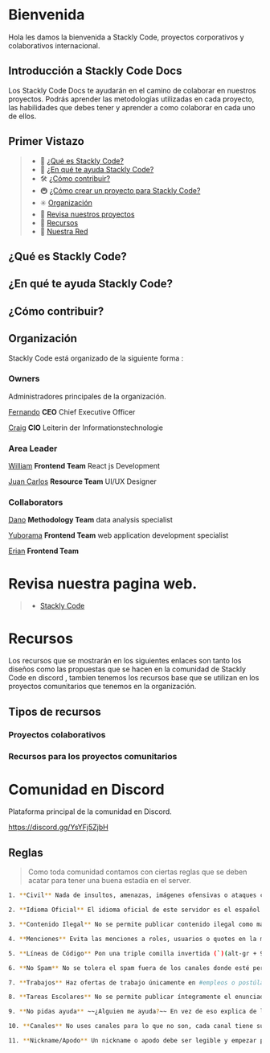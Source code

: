 # Bienvenida

Hola les damos la bienvenida a Stackly Code, proyectos corporativos y colaborativos internacional.

## Introducción a Stackly Code Docs

Los Stackly Code Docs te ayudarán en el camino de colaborar en nuestros proyectos. Podrás aprender las metodologías utilizadas en cada proyecto, las habilidades que debes tener y aprender a como colaborar en cada uno de ellos.

## Primer Vistazo

> - 🚀 [¿Qué es Stackly Code?](#getting-started)
> - 📒 [¿En qué te ayuda Stackly Code?](#projects)
> - 🛠 [¿Cómo contribuir?](#supported-frameworks)
> - 🚇 [¿Cómo crear un proyecto para Stackly Code?](#sub-projects)
> - ✳️ [Organización](#Organization)
> - 🏅 [Revisa nuestros proyectos](#badges--presentation-materials)
> - 👥 [Recursos](#community)
> - 👏 [Nuestra Red](#contributing)

## ¿Qué es Stackly Code?


## ¿En qué te ayuda Stackly Code?


## ¿Cómo contribuir?


## Organización

Stackly Code está organizado de la siguiente forma :

### Owners

Administradores principales de la organización.

[Fernando](https://github.com/Beor18) **CEO** Chief Executive Officer

[Craig](https://github.com/leave20) **CIO** Leiterin der Informationstechnologie

### Area Leader

[William](https://github.com/Willishakespeare) **Frontend Team** React js Development

[Juan Carlos](https://github.com/juank1791) **Resource Team** UI/UX Designer


### Collaborators

[Dano](https://github.com/DanoRysJan) **Methodology Team** data analysis specialist

[Yuborama](https://github.com/yuborama) **Frontend Team** web application development specialist

[Erian](https://github.com/erianvc) **Frontend Team**

# Revisa nuestra pagina web.

> - [Stackly Code](https://stacklycode.com/)


# Recursos

Los recursos que se mostrarán en los siguientes enlaces son tanto los diseños como las propuestas que se hacen en la comunidad de Stackly Code en discord , tambien tenemos los recursos base que se utilizan en los proyectos comunitarios que tenemos en la organización.

## Tipos de recursos

### Proyectos colaborativos

[comment]: <> (https://www.notion.so/RECURSOS-DE-LA-COMUNIDAD-0a20ab35c45f410d9cc5766265cf0f09)
### Recursos para los proyectos comunitarios

[comment]: <> (https://www.notion.so/RECURSOS-DE-LA-WEB-FAZT-COMMUNITY-3708777329fd4d239f3804e58e9dde5f)


# Comunidad en Discord

Plataforma principal de la comunidad en Discord.

https://discord.gg/YsYFj5ZjbH

## Reglas

> Como toda comunidad contamos con ciertas reglas que se deben acatar para tener una buena estadía en el server.

```bash
1. **Civil** Nada de insultos, amenazas, imágenes ofensivas o ataques contra otras personas. Prohibido conspirar contra los staffs.

2. **Idioma Oficial** El idioma oficial de este servidor es el español o castellano al ser el idioma más extendido de Latinoamérica y España. No messages in English (Except in #no-spanish channel).

3. **Contenido Ilegal** No se permite publicar contenido ilegal como malware, piratería de software, libros o vídeos. No se permite publicar contenido que fuera de Discord ya sea ilegal.

4. **Menciones** Evita las menciones a roles, usuarios o quotes en la medida de lo posible para no molestar.

5. **Líneas de Código** Pon una triple comilla invertida (`)(alt-gr + 96) antes y después del código para monoespaciarlo. No pegues fragmentos de código largos, enlaza a un Gist (https://gist.github.com/) o un Pastebin (https://pastebin.com/).

6. **No Spam** No se tolera el spam fuera de los canales donde esté permitido. Puedes compartir enlaces a cosas que hayas hecho en el canal #yo-lo-hice.

7. **Trabajos** Haz ofertas de trabajo únicamente en #empleos o postúlate como colaborador en #colaboraciones.

8. **Tareas Escolares** No se permite publicar íntegramente el enunciado de un ejercicio, examen o práctica y pedir su resolución.

9. **No pidas ayuda** ~~¿Alguien me ayuda?~~ En vez de eso explica de la mejor manera posible tu problema en el canal adecuado, evitando mandar el mensaje en varías líneas. Si no sabes dónde colocarlo usa #dudas.

10. **Canales** No uses canales para lo que no son, cada canal tiene su descripción explicando para qué se utiliza.

11. **Nickname/Apodo** Un nickname o apodo debe ser legible y empezar por caracteres que permitan una posible mención de una manera sencilla, los moderadores se reservan el derecho de modificar aquellos apodos que consideren inadecuados.

```